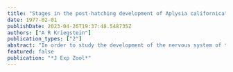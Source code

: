 ```yaml
---
title: "Stages in the post-hatching development of Aplysia californica"
date: 1977-02-01
publishDate: 2023-04-26T19:37:48.548735Z
authors: ["A R Kriegstein"]
publication_types: ["2"]
abstract: "In order to study the development of the nervous system of the marine mollusc, Aplysia californica, it is necessary objectively to assess the maturity of individual specimens. This can be done by defining stages in the life cycle. The post-hatching development can be divided into four phases: planktonic, metamorphic, juvenile, and adult. These phases can be further subdivided into 13 stages on the basis of behavioral and morphological characteristics visible in living specimens: Stage 1, newly hatched; Stage 2, eyes develop; Stage 3, the larval heart beats; Stage 4, maximum shell size is reached; Stage 5, the propodium develops; Stage 6, red spots appear; Stage 7, the velum is shed; Stage 8, eyebrows appear; Stage 9, pink color develops; Stage 10, white spots appear; Stage 11, rhinophores grow; Stage 12, the genital groove forms; Stage 13, egg laying begins. Reconstructions from serial sections taken from specimens fixed at each of these stages reveal the sequence of formation of the major organ systems. The nervous system develops gradually. The cerebral and pedal ganglia are present at Stage 1, the optic ganglia develop at Stage 2, the abdominal, pleural, and osphradial ganglia at Stage 3, the buccal ganglia at Stage 5, and the genital ganglion at Stage 13. Because Aplysia develops gradually, it is possible to analyze the contribution which gastropod torsion makes to the different phases of the life cycle. The Aplysia embryo undergoes 120 degrees torsion prior to Stage 1. The major visceral organs, the digestive system, heart, gill, and visceral nervous system, develop sybsequently in their post-torsional positions. After metamorphosis, there is a partial de-torsion which involves only the digestive system. Torsion of the digestive system may therefore be beneficial only to the pre-metamorphic larva, and not to the postmetamorphic juvenile."
featured: false
publication: "*J Exp Zool*"
---
```


